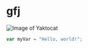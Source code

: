 # gfj
![Image of Yaktocat](https://octodex.github.com/images/yaktocat.png)
``` javascript
var myVar = "Hello, world!";
```
